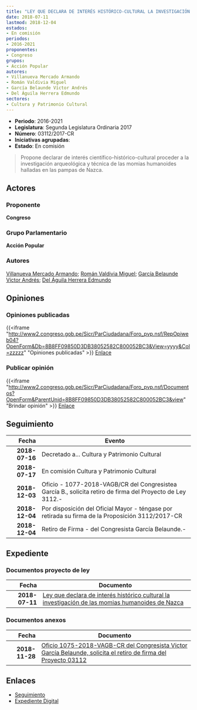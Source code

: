 ```yaml
---
title: "LEY QUE DECLARA DE INTERÉS HISTÓRICO-CULTURAL LA INVESTIGACIÓN DE LAS MOMIAS HUMANOIDES DE NAZCA"
date: 2018-07-11
lastmod: 2018-12-04
estados:
- En comisión
periodos:
- 2016-2021
proponentes:
- Congreso
grupos:
- Acción Popular
autores:
- Villanueva Mercado Armando
- Román Valdivia Miguel
- García Belaunde Víctor Andrés
- Del Águila Herrera Edmundo
sectores:
- Cultura y Patrimonio Cultural
---
```

- **Periodo**: 2016-2021
- **Legislatura**: Segunda Legislatura Ordinaria 2017
- **Número**: 03112/2017-CR
- **Iniciativas agrupadas**: 
- **Estado**: En comisión

> Propone declarar de interés científico-histórico-cultural proceder a la investigación arqueológica y técnica de las momias humanoides halladas en las pampas de Nazca.


## Actores

### Proponente

**Congreso**

### Grupo Parlamentario

**Acción Popular**

### Autores

[Villanueva Mercado Armando](mailto:mailto:avillanuevam@congreso.gob.pe); [Román Valdivia Miguel](mailto:mailto:mroman@congreso.gob.pe); [García Belaunde Víctor Andrés](mailto:mailto:vgarciabelaunde@congreso.gob.pe); [Del Águila Herrera Edmundo](mailto:mailto:edelaguila@congreso.gob.pe)

## Opiniones

### Opiniones publicadas

{{<iframe "http://www2.congreso.gob.pe/Sicr/ParCiudadana/Foro_pvp.nsf/RepOpiweb04?OpenForm&Db=8B8FF09850D3DB38052582C800052BC3&View=yyyy&Col=zzzzz" "Opiniones publicadas" >}}
[Enlace](http://www2.congreso.gob.pe/Sicr/ParCiudadana/Foro_pvp.nsf/RepOpiweb04?OpenForm&Db=8B8FF09850D3DB38052582C800052BC3&View=yyyy&Col=zzzzz)

### Publicar opinión

{{<iframe "http://www2.congreso.gob.pe/Sicr/ParCiudadana/Foro_pvp.nsf/Documentos?OpenForm&ParentUnid=8B8FF09850D3DB38052582C800052BC3&view" "Brindar opinión" >}}
[Enlace](http://www2.congreso.gob.pe/Sicr/ParCiudadana/Foro_pvp.nsf/Documentos?OpenForm&ParentUnid=8B8FF09850D3DB38052582C800052BC3&view)


## Seguimiento

| Fecha | Evento |
|------:|--------|
| **2018-07-16** | Decretado a... Cultura y Patrimonio Cultural |
| **2018-07-17** | En comisión Cultura y Patrimonio Cultural |
| **2018-12-03** | Oficio - 1077-2018-VAGB/CR del Congresistea García B., solicita retiro de firma del Proyecto de Ley 3112.- |
| **2018-12-04** | Por disposición del Oficial Mayor - téngase por retirada su firma de la Proposición 3112/2017-CR |
| **2018-12-04** | Retiro de Firma - del Congresista García Belaunde.- |

## Expediente

### Documentos proyecto de ley

| Fecha | Documento |
|------:|-----------|
| **2018-07-11** | [Ley que declara de interés histórico cultural la investigación de las momias humanoides de Nazca](http://www.leyes.congreso.gob.pe/Documentos/2016_2021/Proyectos_de_Ley_y_de_Resoluciones_Legislativas/PL0311220180711..PDF) |

### Documentos anexos

| Fecha | Documento |
|------:|-----------|
| **2018-11-28** | [Oficio 1075-2018-VAGB-CR del Congresista Victor García Belaunde, solicita el retiro de firma del Proyecto 03112](http://www.leyes.congreso.gob.pe/Documentos/2016_2021/Oficios/Congresistas/OFICIO-1075-2018-VAGB-CR.pdf) |

## Enlaces

- [Seguimiento](http://www2.congreso.gob.pe/Sicr/TraDocEstProc/CLProLey2016.nsf/f7fff46988ca05b1052578e100829cc7/0dd6c7b4c8f95fe4052582c80005f928?OpenDocument)
- [Expediente Digital](http://www2.congreso.gob.pe/Sicr/TraDocEstProc/CLProLey2016.nsf/f7fff46988ca05b1052578e100829cc7/0dd6c7b4c8f95fe4052582c80005f928?OpenDocument&Click=05257FB7005EB655.eb71d0cf91d8294e05256cdf006b5706/$Body/0.1C6C)

